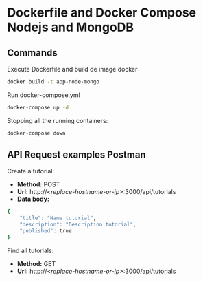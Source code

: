 # Dockerfile and Docker Compose Nodejs and MongoDB

## Commands
Execute Dockerfile and build de image docker
```bash
docker build -t app-node-mongo .
```

Run docker-compose.yml
```bash
docker-compose up -d
```

Stopping all the running containers:
```bash
docker-compose down
```
## API Request examples Postman
Create a tutorial:
* **Method:** POST
* **Url:** http://<*replace-hostname-or-ip*>:3000/api/tutorials
* **Data body:**
```bash
{
    "title": "Name tutorial",
    "description": "Description tutorial",
    "published": true
}
```
Find all tutorials:
* **Method:** GET
* **Url:** http://<*replace-hostname-or-ip*>:3000/api/tutorials